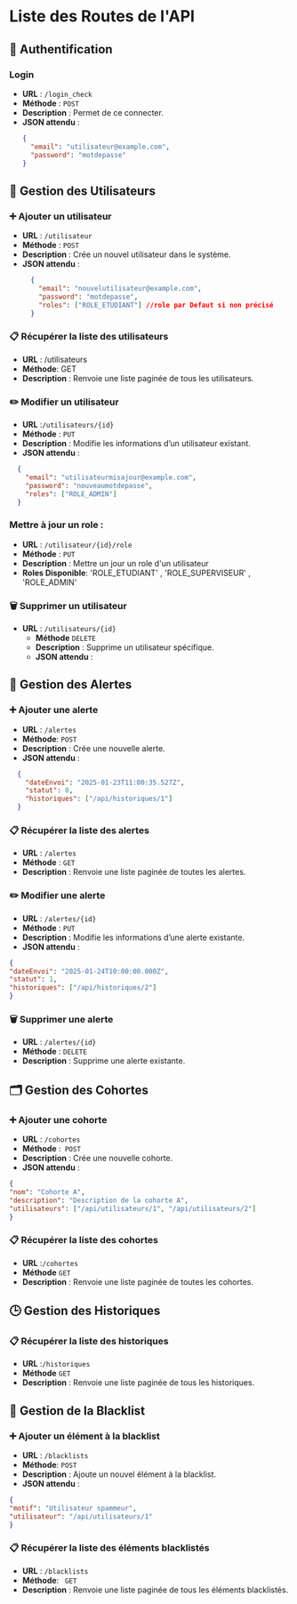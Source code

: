 # Liste des Routes de l'API

## 🔑 Authentification
### Login
- **URL** : `/login_check`
- **Méthode** : `POST`
- **Description** : Permet de ce connecter.
- **JSON attendu** :
  ```json
  {
    "email": "utilisateur@example.com",
    "password": "motdepasse"
  }
  ```

## 👥 Gestion des Utilisateurs
### ➕ Ajouter un utilisateur
- **URL** : `/utilisateur`
- **Méthode** :  `POST`
- **Description** : Crée un nouvel utilisateur dans le système.
- **JSON attendu** :
  ```json
    {
      "email": "nouvelutilisateur@example.com",
      "password": "motdepasse",
      "roles": ["ROLE_ETUDIANT"] //role par Defaut si non précisé 
    }
  ```
### 📋 Récupérer la liste des utilisateurs
  - **URL** : /utilisateurs
  - **Méthode**:  GET
  -  **Description** : Renvoie une liste paginée de tous les utilisateurs.

### ✏️ Modifier un utilisateur
  - **URL** :`/utilisateurs/{id}`
  - **Méthode** : `PUT`
  - **Description** : Modifie les informations d’un utilisateur existant.
  - **JSON attendu** :
  ```json
    {
      "email": "utilisateurmisajour@example.com",
      "password": "nouveaumotdepasse",
      "roles": ["ROLE_ADMIN"]
    }
  ``` 
### Mettre à jour un role :
  - **URL** : `/utilisateur/{id}/role`
  - **Méthode** : `PUT`
  - **Description** : Mettre un jour un role d'un utilisateur
  - **Roles Disponible**: 'ROLE_ETUDIANT' , 'ROLE_SUPERVISEUR' , 'ROLE_ADMIN'

### 🗑️ Supprimer un utilisateur
- **URL** : `/utilisateurs/{id}`
  - **Méthode**  `DELETE`
  - **Description** : Supprime un utilisateur spécifique.
  - **JSON attendu** :

## 🚨 Gestion des Alertes
### ➕ Ajouter une alerte
  - **URL** : `/alertes`
  - **Méthode**: `POST`
  -  **Description** : Crée une nouvelle alerte.
  - **JSON attendu** :
  ```json
    {
      "dateEnvoi": "2025-01-23T11:00:35.527Z",
      "statut": 0,
      "historiques": ["/api/historiques/1"]
    }
  ```
### 📋 Récupérer la liste des alertes
  - **URL** : `/alertes`
  - **Méthode** : `GET`
  -  **Description** : Renvoie une liste paginée de toutes les alertes.

### ✏️ Modifier une alerte
  - **URL** : `/alertes/{id}`
  - **Méthode** : `PUT`
  -  **Description** : Modifie les informations d’une alerte existante.
  - **JSON attendu** :
  ```json
  {
  "dateEnvoi": "2025-01-24T10:00:00.000Z",
  "statut": 1,
  "historiques": ["/api/historiques/2"]
  }
  ```

### 🗑️ Supprimer une alerte
  - **URL** : `/alertes/{id}`
  - **Méthode** : `DELETE`
  - **Description** : Supprime une alerte existante.

## 🗂️ Gestion des Cohortes
### ➕ Ajouter une cohorte
  - **URL** : `/cohortes`
  - **Méthode** :` POST`
  -  **Description** : Crée une nouvelle cohorte.
  - **JSON attendu** :
  ```json
  {
  "nom": "Cohorte A",
  "description": "Description de la cohorte A",
  "utilisateurs": ["/api/utilisateurs/1", "/api/utilisateurs/2"]
  }
  ```

### 📋 Récupérer la liste des cohortes
  - **URL** :`/cohortes`
  - **Méthode**  `GET`
  -  **Description** : Renvoie une liste paginée de toutes les cohortes.
 
## 🕒 Gestion des Historiques
### 📋 Récupérer la liste des historiques
  - **URL** :`/historiques`
  - **Méthode**  `GET`
  -  **Description** : Renvoie une liste paginée de tous les historiques.

## 🚫 Gestion de la Blacklist
### ➕ Ajouter un élément à la blacklist
  - **URL** : `/blacklists`
  - **Méthode**:  `POST`
  - **Description** : Ajoute un nouvel élément à la blacklist.
  - **JSON attendu** :
  ```json
  {
  "motif": "Utilisateur spammeur",
  "utilisateur": "/api/utilisateurs/1"
  } 
  ```

### 📋 Récupérer la liste des éléments blacklistés
  - **URL** : `/blacklists`
  - **Méthode**: ` GET`
  -  **Description** : Renvoie une liste paginée de tous les éléments blacklistés.